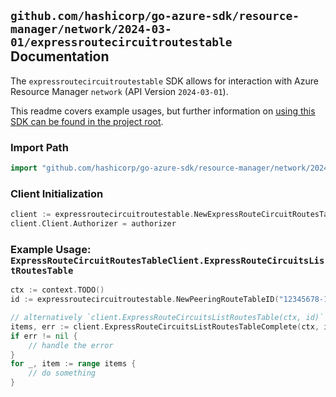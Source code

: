 
## `github.com/hashicorp/go-azure-sdk/resource-manager/network/2024-03-01/expressroutecircuitroutestable` Documentation

The `expressroutecircuitroutestable` SDK allows for interaction with Azure Resource Manager `network` (API Version `2024-03-01`).

This readme covers example usages, but further information on [using this SDK can be found in the project root](https://github.com/hashicorp/go-azure-sdk/tree/main/docs).

### Import Path

```go
import "github.com/hashicorp/go-azure-sdk/resource-manager/network/2024-03-01/expressroutecircuitroutestable"
```


### Client Initialization

```go
client := expressroutecircuitroutestable.NewExpressRouteCircuitRoutesTableClientWithBaseURI("https://management.azure.com")
client.Client.Authorizer = authorizer
```


### Example Usage: `ExpressRouteCircuitRoutesTableClient.ExpressRouteCircuitsListRoutesTable`

```go
ctx := context.TODO()
id := expressroutecircuitroutestable.NewPeeringRouteTableID("12345678-1234-9876-4563-123456789012", "example-resource-group", "expressRouteCircuitName", "peeringName", "routeTableName")

// alternatively `client.ExpressRouteCircuitsListRoutesTable(ctx, id)` can be used to do batched pagination
items, err := client.ExpressRouteCircuitsListRoutesTableComplete(ctx, id)
if err != nil {
	// handle the error
}
for _, item := range items {
	// do something
}
```

